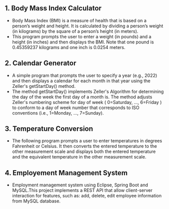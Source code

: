## 1. Body Mass Index Calculator

- Body Mass Index (BMI) is a measure of health that is based on a person’s weight and height. It is calculated by dividing a person’s weight (in kilograms) by the square of a person’s height (in meters).
- This program prompts the user to enter a weight (in pounds) and a height (in inches) and then displays the BMI. Note that one pound is 0.45359237 kilograms and one inch is 0.0254 meters.


## 2. Calendar Generator

- A simple program that prompts the user to specify a year (e.g., 2022) and then displays a calendar for each month in that year using the Zeller's getStartDay() method.
- The method getStartDay() implements Zeller's Algorithm for determining the day of the week the first day of a month is. The method adjusts Zeller's numbering scheme for day of week ( 0=Saturday, ..., 6=Friday ) to conform to a day of week number that corresponds to ISO conventions (i.e., 1=Monday, ..., 7=Sunday).


## 3. Temperature Conversion 

- The following program prompts a user to enter temperatures in degrees Fahrenheit or Celsius. It then converts the entered temperature to the other measurement scale and displays both the entered temperature and the equivalent temperature in the other measurement scale.

## 4. Employement Management System

- Employment management system using Eclipse, Spring Boot and MySQL.This project implements a REST API that allow client-server interaction for features, such as: add, delete, edit employee information from MySQL database.
